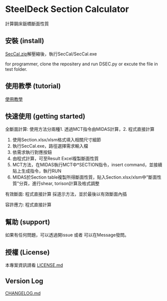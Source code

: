 ﻿# SteelDeck Section Calculator

計算鋼床鈑橋斷面性質

## 安裝 (install)

[SecCal.zip](T:\63427\9.鋼床鈑斷面計算\SecCal.zip)解壓縮後，執行SecCal/SecCal.exe

for programmer, clone the repositery and run DSEC.py or excute the file in test folder.

## 使用教學 (tutorial)

[使用教學](https://app.heptabase.com/w/63e75860aff26baf3d7e4ec9731765ab8f41a68ccd89458ac0912b2977cc3f1c)

## 快速使用 (getting started)

全斷面計算:
使用方法分兩種1. 透過MCT指令由MIDAS計算，2. 程式直接計算
1. 使用Section.xlsx/xlsm格式填入相關尺寸細節
2. 執行SecCal.exe，路徑選擇需求輸入檔
3. 依需求執行對應按鈕
4. 由程式計算，可至Result Excel複製斷面性質
5. MCT方法，在MIDAS執行MCT中*SECTION指令，insert command，並接續貼上生成指令，執行RUN
6. MIDAS於Section table複製所得斷面性質，貼入Section.xlsx/xlsm中"斷面性質"分頁，進行shear, torison計算及格式調整

有效斷面:
程式直接計算
採道示方法，並於最後以有效斷面內插

容許應力:
程式直接計算

## 幫助 (support)

如果有任何問題，可以透過開issue 或者 可以在Message發問。

## 授權 (License)

本專案資訊請看 [LICENSE.md](LICENSE.md)

## Version Log

[CHANGELOG.md](CHANGELOG.md)
